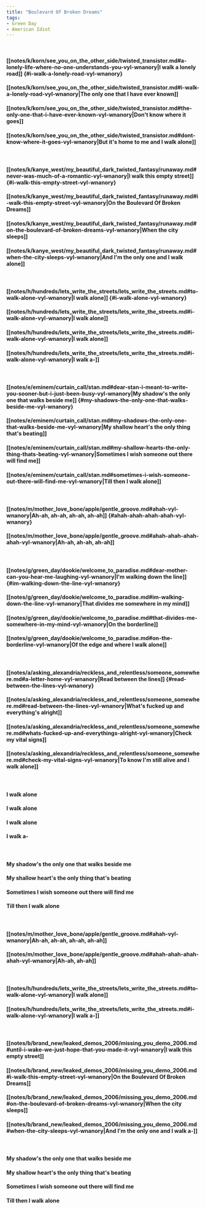 ```yaml
---
title: "Boulevard Of Broken Dreams"
tags:
- Green Day
- American Idiot
---
```

&nbsp;
#### [[notes/k/korn/see_you_on_the_other_side/twisted_transistor.md#a-lonely-life-where-no-one-understands-you-vyl-wnanory|I walk a lonely road]] {#i-walk-a-lonely-road-vyl-wnanory}
#### [[notes/k/korn/see_you_on_the_other_side/twisted_transistor.md#i-walk-a-lonely-road-vyl-wnanory|The only one that I have ever known]]
#### [[notes/k/korn/see_you_on_the_other_side/twisted_transistor.md#the-only-one-that-i-have-ever-known-vyl-wnanory|Don't know where it goes]]
#### [[notes/k/korn/see_you_on_the_other_side/twisted_transistor.md#dont-know-where-it-goes-vyl-wnanory|But it's home to me and I walk alone]]
&nbsp;
#### [[notes/k/kanye_west/my_beautiful_dark_twisted_fantasy/runaway.md#never-was-much-of-a-romantic-vyl-wnanory|I walk this empty street]] {#i-walk-this-empty-street-vyl-wnanory}
#### [[notes/k/kanye_west/my_beautiful_dark_twisted_fantasy/runaway.md#i-walk-this-empty-street-vyl-wnanory|On the Boulevard Of Broken Dreams]]
#### [[notes/k/kanye_west/my_beautiful_dark_twisted_fantasy/runaway.md#on-the-boulevard-of-broken-dreams-vyl-wnanory|When the city sleeps]]
#### [[notes/k/kanye_west/my_beautiful_dark_twisted_fantasy/runaway.md#when-the-city-sleeps-vyl-wnanory|And I'm the only one and I walk alone]]
&nbsp;
#### [[notes/h/hundreds/lets_write_the_streets/lets_write_the_streets.md#to-walk-alone-vyl-wnanory|I walk alone]] {#i-walk-alone-vyl-wnanory}
#### [[notes/h/hundreds/lets_write_the_streets/lets_write_the_streets.md#i-walk-alone-vyl-wnanory|I walk alone]]
#### [[notes/h/hundreds/lets_write_the_streets/lets_write_the_streets.md#i-walk-alone-vyl-wnanory|I walk alone]]
#### [[notes/h/hundreds/lets_write_the_streets/lets_write_the_streets.md#i-walk-alone-vyl-wnanory|I walk a-]]
&nbsp;
#### [[notes/e/eminem/curtain_call/stan.md#dear-stan-i-meant-to-write-you-sooner-but-i-just-been-busy-vyl-wnanory|My shadow's the only one that walks beside me]] {#my-shadows-the-only-one-that-walks-beside-me-vyl-wnanory}
#### [[notes/e/eminem/curtain_call/stan.md#my-shadows-the-only-one-that-walks-beside-me-vyl-wnanory|My shallow heart's the only thing that's beating]]
#### [[notes/e/eminem/curtain_call/stan.md#my-shallow-hearts-the-only-thing-thats-beating-vyl-wnanory|Sometimes I wish someone out there will find me]]
#### [[notes/e/eminem/curtain_call/stan.md#sometimes-i-wish-someone-out-there-will-find-me-vyl-wnanory|Till then I walk alone]]
&nbsp;
#### [[notes/m/mother_love_bone/apple/gentle_groove.md#ahah-vyl-wnanory|Ah-ah, ah-ah, ah-ah, ah-ah]] {#ahah-ahah-ahah-ahah-vyl-wnanory}
#### [[notes/m/mother_love_bone/apple/gentle_groove.md#ahah-ahah-ahah-ahah-vyl-wnanory|Ah-ah, ah-ah, ah-ah]]
&nbsp;
#### [[notes/g/green_day/dookie/welcome_to_paradise.md#dear-mother-can-you-hear-me-laughing-vyl-wnanory|I'm walking down the line]] {#im-walking-down-the-line-vyl-wnanory}
#### [[notes/g/green_day/dookie/welcome_to_paradise.md#im-walking-down-the-line-vyl-wnanory|That divides me somewhere in my mind]]
#### [[notes/g/green_day/dookie/welcome_to_paradise.md#that-divides-me-somewhere-in-my-mind-vyl-wnanory|On the borderline]]
#### [[notes/g/green_day/dookie/welcome_to_paradise.md#on-the-borderline-vyl-wnanory|Of the edge and where I walk alone]]
&nbsp;
#### [[notes/a/asking_alexandria/reckless_and_relentless/someone_somewhere.md#a-letter-home-vyl-wnanory|Read between the lines]] {#read-between-the-lines-vyl-wnanory}
#### [[notes/a/asking_alexandria/reckless_and_relentless/someone_somewhere.md#read-between-the-lines-vyl-wnanory|What's fucked up and everything's alright]]
#### [[notes/a/asking_alexandria/reckless_and_relentless/someone_somewhere.md#whats-fucked-up-and-everythings-alright-vyl-wnanory|Check my vital signs]]
#### [[notes/a/asking_alexandria/reckless_and_relentless/someone_somewhere.md#check-my-vital-signs-vyl-wnanory|To know I'm still alive and I walk alone]]
&nbsp;
#### I walk alone
#### I walk alone
#### I walk alone
#### I walk a-
&nbsp;
#### My shadow's the only one that walks beside me
#### My shallow heart's the only thing that's beating
#### Sometimes I wish someone out there will find me
#### Till then I walk alone
&nbsp;
#### [[notes/m/mother_love_bone/apple/gentle_groove.md#ahah-vyl-wnanory|Ah-ah, ah-ah, ah-ah, ah-ah]]
#### [[notes/m/mother_love_bone/apple/gentle_groove.md#ahah-ahah-ahah-ahah-vyl-wnanory|Ah-ah, ah-ah]]
&nbsp;
#### [[notes/h/hundreds/lets_write_the_streets/lets_write_the_streets.md#to-walk-alone-vyl-wnanory|I walk alone]]
#### [[notes/h/hundreds/lets_write_the_streets/lets_write_the_streets.md#i-walk-alone-vyl-wnanory|I walk a-]]
&nbsp;
#### [[notes/b/brand_new/leaked_demos_2006/missing_you_demo_2006.md#until-i-wake-we-just-hope-that-you-made-it-vyl-wnanory|I walk this empty street]]
#### [[notes/b/brand_new/leaked_demos_2006/missing_you_demo_2006.md#i-walk-this-empty-street-vyl-wnanory|On the Boulevard Of Broken Dreams]]
#### [[notes/b/brand_new/leaked_demos_2006/missing_you_demo_2006.md#on-the-boulevard-of-broken-dreams-vyl-wnanory|When the city sleeps]]
#### [[notes/b/brand_new/leaked_demos_2006/missing_you_demo_2006.md#when-the-city-sleeps-vyl-wnanory|And I'm the only one and I walk a-]]
&nbsp;
#### My shadow's the only one that walks beside me
#### My shallow heart's the only thing that's beating
#### Sometimes I wish someone out there will find me
#### Till then I walk alone
